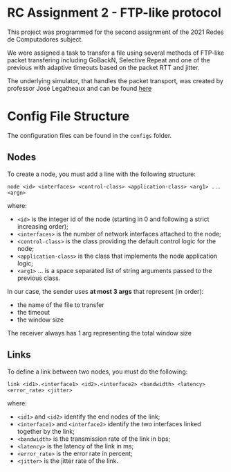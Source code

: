 # RC Assignment 2 - FTP-like protocol

This project was programmed for the second assignment of the 2021 Redes de Computadores subject.

We were assigned a task to transfer a file using several methods of FTP-like packet transfering including GoBackN, Selective Repeat and one of the previous with adaptive timeouts based on the packet RTT and jitter.

The underlying simulator, that handles the packet transport, was created by professor José Legatheaux and can be found [here](https://github.com/jlegatheaux/cnss)

# Config File Structure

The configuration files can be found in the `configs` folder.

## Nodes

To create a node, you must add a line with the following structure:

`node <id> <interfaces> <control-class> <application-class> <arg1> ... <argn>`

where:
- `<id>` is the integer id of the node (starting in 0 and following a strict increasing order);
- `<interfaces>` is the number of network interfaces attached to the node;
- `<control-class>` is the class providing the default control logic for the node;
- `<application-class>` is the class that implements the node application logic;
- `<arg1>` ... is a space separated list of string arguments passed to the previous class.

In our case, the sender uses <b>at most 3 args</b> that represent (in order):

- the name of the file to transfer
- the timeout
- the window size

The receiver always has 1 arg representing the total window size

## Links
To define a link between two nodes, you must do the following:

`link <id1>.<interface1> <id2>.<interface2> <bandwidth> <latency> <error_rate> <jitter>`

where:

- `<id1>` and `<id2>` identify the end nodes of the link;
- `<interface1>` and `<interface2>` identify the two interfaces linked together by the link;
- `<bandwidth>` is the transmission rate of the link in bps;
- `<latency>` is the latency of the link in ms;
- `<error_rate>` is the error rate in percent;
- `<jitter>` is the jitter rate of the link.

